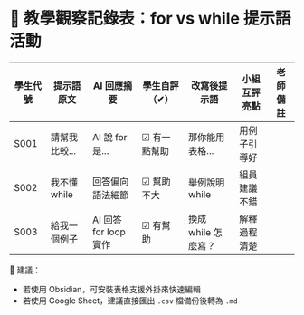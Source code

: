 # 🧾 教學觀察記錄表：for vs while 提示語活動

| 學生代號 | 提示語原文 | AI 回應摘要 | 學生自評（✔） | 改寫後提示語 | 小組互評亮點 | 老師備註 |
|----------|------------|--------------|----------------|----------------|----------------|-------------|
| S001     | 請幫我比較... | AI 說 for 是... | ☑ 有一點幫助   | 那你能用表格... | 用例子引導好 |             |
| S002     | 我不懂 while | 回答偏向語法細節 | ☑ 幫助不大      | 舉例說明 while | 組員建議不錯 |             |
| S003     | 給我一個例子 | AI 回答 for loop 實作 | ☑ 有幫助 | 換成 while 怎麼寫？ | 解釋過程清楚 |             |

📌 建議：
- 若使用 Obsidian，可安裝表格支援外掛來快速編輯
- 若使用 Google Sheet，建議直接匯出 `.csv` 檔備份後轉為 `.md`
